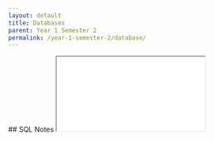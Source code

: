```yaml
---
layout: default
title: Databases
parent: Year 1 Semester 2
permalink: /year-1-semester-2/database/
---
```

<link rel="stylesheet" type="text/css" media="all" href="../css.css" />
## SQL Notes
<iframe src="../../SQL-Notes.pdf" class="pdf"></iframe>